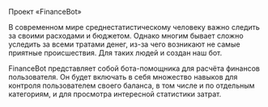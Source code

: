 Проект «FinanceBot»

В современном мире среднестатистическому человеку важно следить за своими расходами и бюджетом. Однако многим бывает
сложно уследить за всеми тратами денег, из-за чего возникают не самые приятные происшествия. Для таких людей и создан
наш бот.

FinanceBot представляет собой бота-помощника для расчёта финансов пользователя. Он будет включать в себя множество
навыков для контроля пользователем своего баланса, в том числе и по отдельным категориям, и для просмотра интересной
статистики затрат.

